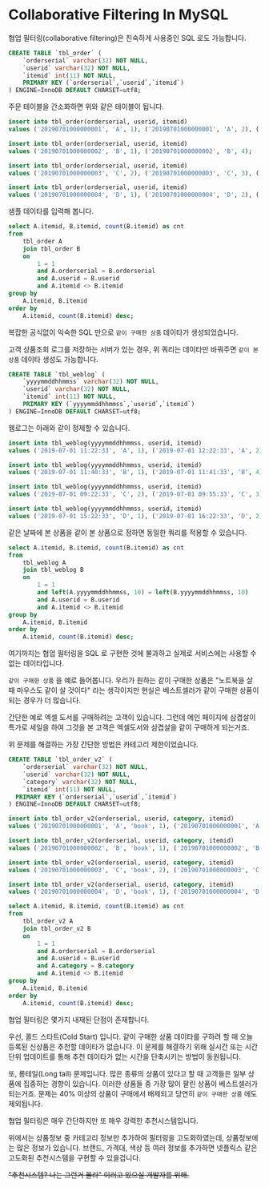 # Collaborative Filtering In MySQL

협업 필터링(collaborative filtering)은 친숙하게 사용중인 SQL 로도 가능합니다.

```sql
CREATE TABLE `tbl_order` (
    `orderserial` varchar(32) NOT NULL,
    `userid` varchar(32) NOT NULL,
    `itemid` int(11) NOT NULL,
    PRIMARY KEY (`orderserial`,`userid`,`itemid`)
) ENGINE=InnoDB DEFAULT CHARSET=utf8;
```

주문 테이블을 간소화하면 위와 같은 테이블이 됩니다.

```sql
insert into tbl_order(orderserial, userid, itemid)
values ('20190701000000001', 'A', 1), ('20190701000000001', 'A', 2), ('20190701000000001', 'A', 3);

insert into tbl_order(orderserial, userid, itemid)
values ('20190701000000002', 'B', 1), ('20190701000000002', 'B', 4);

insert into tbl_order(orderserial, userid, itemid)
values ('20190701000000003', 'C', 2), ('20190701000000003', 'C', 3), ('20190701000000003', 'C', 5);

insert into tbl_order(orderserial, userid, itemid)
values ('20190701000000004', 'D', 1), ('20190701000000004', 'D', 2), ('20190701000000004', 'D', 6);
```

샘플 데이타를 입력해 봅니다.

```sql
select A.itemid, B.itemid, count(B.itemid) as cnt
from
    tbl_order A
    join tbl_order B
    on
        1 = 1
        and A.orderserial = B.orderserial
        and A.userid = B.userid
        and A.itemid <> B.itemid
group by
    A.itemid, B.itemid
order by
    A.itemid, count(B.itemid) desc;
```

복잡한 공식없이 익숙한 SQL 만으로 `같이 구매한 상품` 데이타가 생성되었습니다.

고객 상품조회 로그를 저장하는 서버가 있는 경우, 위 쿼리는 데이타만 바꿔주면 `같이 본 상품` 데이타 생성도 가능합니다.

```sql
CREATE TABLE `tbl_weblog` (
    `yyyymmddhhmmss` varchar(32) NOT NULL,
    `userid` varchar(32) NOT NULL,
    `itemid` int(11) NOT NULL,
    PRIMARY KEY (`yyyymmddhhmmss`,`userid`,`itemid`)
) ENGINE=InnoDB DEFAULT CHARSET=utf8;
```

웹로그는 아래와 같이 정제할 수 있습니다.

```sql
insert into tbl_weblog(yyyymmddhhmmss, userid, itemid)
values ('2019-07-01 11:22:33', 'A', 1), ('2019-07-01 12:22:33', 'A', 2), ('2019-07-01 13:22:33', 'A', 3);

insert into tbl_weblog(yyyymmddhhmmss, userid, itemid)
values ('2019-07-01 11:40:33', 'B', 1), ('2019-07-01 11:41:33', 'B', 4);

insert into tbl_weblog(yyyymmddhhmmss, userid, itemid)
values ('2019-07-01 09:22:33', 'C', 2), ('2019-07-01 09:55:33', 'C', 3), ('2019-07-01 09:59:33', 'C', 5);

insert into tbl_weblog(yyyymmddhhmmss, userid, itemid)
values ('2019-07-01 15:22:33', 'D', 1), ('2019-07-01 16:22:33', 'D', 2), ('2019-07-01 17:22:33', 'D', 6);
```

같은 날짜에 본 상품을 같이 본 상품으로 정하면 동일한 쿼리를 적용할 수 있습니다.

```sql
select A.itemid, B.itemid, count(B.itemid) as cnt
from
    tbl_weblog A
    join tbl_weblog B
    on
        1 = 1
        and left(A.yyyymmddhhmmss, 10) = left(B.yyyymmddhhmmss, 10)
        and A.userid = B.userid
        and A.itemid <> B.itemid
group by
    A.itemid, B.itemid
order by
    A.itemid, count(B.itemid) desc;
```

여기까지는 협업 필터링을 SQL 로 구현한 것에 불과하고 실제로 서비스에는 사용할 수 없는 데이타입니다.

`같이 구매한 상품` 을 예로 들어봅니다. 우리가 원하는 같이 구매한 상품은 "노트북을 살 때 마우스도 같이 살 것이다" 라는 생각이지만 현실은 베스트셀러가 같이 구매한 상품이 되는 경우가 더 많습니다.

간단한 예로 엑셀 도서를 구매하려는 고객이 있습니다. 그런데 메인 페이지에 삼겹살이 특가로 세일을 하여 그것을 본 고객은 엑셀도서와 삼겹살을 같이 구매하게 되는거죠.

위 문제를 해결하는 가장 간단한 방법은 카테고리 제한이었습니다.

```sql
CREATE TABLE `tbl_order_v2` (
    `orderserial` varchar(32) NOT NULL,
    `userid` varchar(32) NOT NULL,
    `category` varchar(32) NOT NULL,
    `itemid` int(11) NOT NULL,
  PRIMARY KEY (`orderserial`,`userid`,`itemid`)
) ENGINE=InnoDB DEFAULT CHARSET=utf8;

insert into tbl_order_v2(orderserial, userid, category, itemid)
values ('20190701000000001', 'A', 'book', 1), ('20190701000000001', 'A', 'book', 2), ('20190701000000001', 'A', 'food', 3);

insert into tbl_order_v2(orderserial, userid, category, itemid)
values ('20190701000000002', 'B', 'book', 1), ('20190701000000002', 'B', 'food', 4);

insert into tbl_order_v2(orderserial, userid, category, itemid)
values ('20190701000000003', 'C', 'book', 2), ('20190701000000003', 'C', 'food', 3), ('20190701000000003', 'C', 'food', 5);

insert into tbl_order_v2(orderserial, userid, category, itemid)
values ('20190701000000004', 'D', 'book', 1), ('20190701000000004', 'D', 'book', 2), ('20190701000000004', 'D', 'food', 6);

select A.itemid, B.itemid, count(B.itemid) as cnt
from
    tbl_order_v2 A
    join tbl_order_v2 B
    on
        1 = 1
        and A.orderserial = B.orderserial
        and A.userid = B.userid
        and A.category = B.category
        and A.itemid <> B.itemid
group by
    A.itemid, B.itemid
order by
    A.itemid, count(B.itemid) desc;
```

협업 필터링은 몇가지 내재된 단점이 존재합니다.

우선, 콜드 스타트(Cold Start) 입니다.
같이 구매한 상품 데이타를 구하려 할 때 오늘 등록된 신상품은 추천할 데이타가 없습니다.
이 문제를 해결하기 위해 실시간 또는 시간단위 업데이트를 통해 추천 데이타가 없는 시간을 단축시키는 방법이 동원됩니다.

또, 롱테일(Long tail) 문제입니다.
많은 종류의 상품이 있다고 할 때 고객들은 일부 상품에 집중하는 경향이 있습니다.
이러한 상품들 중 가장 많이 팔린 상품이 베스트셀러가 되는거죠.
문제는 40% 이상의 상품이 구매에서 배제되고 당연히 `같이 구매한 상품` 에도 제외됩니다.

협업 필터링은 매우 간단하지만 또 매우 강력한 추천시스템입니다.

위에서는 상품정보 중 카테고리 정보만 추가하여 필터링을 고도화하였는데, 상품정보에는 많은 정보가 있습니다.
브랜드, 가격대, 색상 등 여러 정보를 추가하면 넷플릭스 같은 고도화된 추천시스템을 구현할 수 있을겁니다.

~~"추천시스템? 나는 그런거 몰라" 이러고 있으실 개발자를 위해.~~
